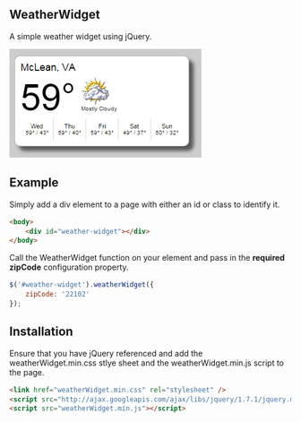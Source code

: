 ## WeatherWidget

A simple weather widget using jQuery.

![Weather Widget Preview](preview.png)

## Example

Simply add a div element to a page with either an id or class to identify it.
```html
<body>
    <div id="weather-widget"></div>
</body>
```

Call the WeatherWidget function on your element and pass in the **required zipCode** configuration property.
```js
$('#weather-widget').weatherWidget({
    zipCode: '22102'
});
```

## Installation

Ensure that you have jQuery referenced and add the weatherWidget.min.css stlye sheet and the weatherWidget.min.js script to the page.
```html
<link href="weatherWidget.min.css" rel="stylesheet" />
<script src="http://ajax.googleapis.com/ajax/libs/jquery/1.7.1/jquery.min.js"></script>
<script src="weatherWidget.min.js"></script>
```
